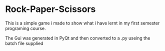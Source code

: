 # Rock-Paper-Scissors

This is a simple game i made to show 
what i have lernt in my first semester
programing course.

The Gui was generated in PyQt and then 
converted to a .py useing the batch file 
supplied
